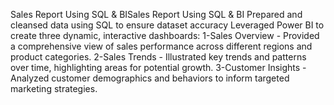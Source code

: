 Sales Report Using SQL & BISales Report Using SQL & BI
Prepared and cleansed data using SQL to ensure dataset accuracy
Leveraged Power BI to create three dynamic, 
interactive dashboards:
 1-Sales Overview - Provided a comprehensive view of sales 
performance across different regions and product categories.
 2-Sales Trends - Illustrated key trends and patterns over time, 
highlighting areas for potential growth.
 3-Customer Insights - Analyzed customer demographics and 
behaviors to inform targeted marketing strategies.

